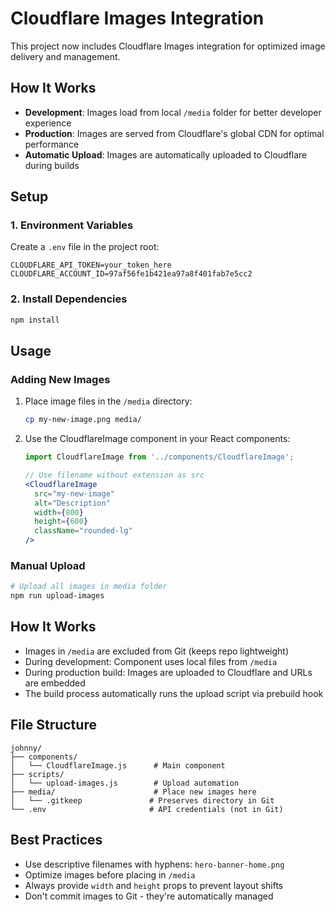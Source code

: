 # Cloudflare Images Integration

This project now includes Cloudflare Images integration for optimized image delivery and management.

## How It Works

- **Development**: Images load from local `/media` folder for better developer experience
- **Production**: Images are served from Cloudflare's global CDN for optimal performance
- **Automatic Upload**: Images are automatically uploaded to Cloudflare during builds

## Setup

### 1. Environment Variables

Create a `.env` file in the project root:

```
CLOUDFLARE_API_TOKEN=your_token_here
CLOUDFLARE_ACCOUNT_ID=97af56fe1b421ea97a8f401fab7e5cc2
```

### 2. Install Dependencies

```bash
npm install
```

## Usage

### Adding New Images

1. Place image files in the `/media` directory:
   ```bash
   cp my-new-image.png media/
   ```

2. Use the CloudflareImage component in your React components:
   ```jsx
   import CloudflareImage from '../components/CloudflareImage';

   // Use filename without extension as src
   <CloudflareImage
     src="my-new-image"
     alt="Description"
     width={800}
     height={600}
     className="rounded-lg"
   />
   ```

### Manual Upload

```bash
# Upload all images in media folder
npm run upload-images
```

## How It Works

- Images in `/media` are excluded from Git (keeps repo lightweight)
- During development: Component uses local files from `/media`
- During production build: Images are uploaded to Cloudflare and URLs are embedded
- The build process automatically runs the upload script via prebuild hook

## File Structure

```
johnny/
├── components/
│   └── CloudflareImage.js      # Main component
├── scripts/
│   └── upload-images.js        # Upload automation
├── media/                      # Place new images here
│   └── .gitkeep               # Preserves directory in Git
└── .env                       # API credentials (not in Git)
```

## Best Practices

- Use descriptive filenames with hyphens: `hero-banner-home.png`
- Optimize images before placing in `/media`
- Always provide `width` and `height` props to prevent layout shifts
- Don't commit images to Git - they're automatically managed